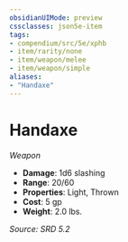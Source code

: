 ```yaml
---
obsidianUIMode: preview
cssclasses: json5e-item
tags:
- compendium/src/5e/xphb
- item/rarity/none
- item/weapon/melee
- item/weapon/simple
aliases: 
- "Handaxe"
---
```

# Handaxe
*Weapon*  

- **Damage**: 1d6 slashing
- **Range**: 20/60
- **Properties**: Light, Thrown
- **Cost**: 5 gp
- **Weight**: 2.0 lbs.

*Source: SRD 5.2*